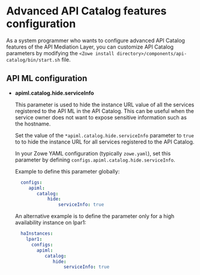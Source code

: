 # Advanced API Catalog features configuration

As a system programmer who wants to configure advanced API Catalog features of the API Mediation Layer, you can customize API Catalog parameters by modifying the `<Zowe install directory>/components/api-catalog/bin/start.sh` file.

## API ML configuration

* **apiml.catalog.hide.serviceInfo**

  This parameter is used to hide the instance URL value of all the services registered to the API ML in the API Catalog. This can be useful when the service owner does not want to expose sensitive information such as the hostname.  

  Set the value of the `*apiml.catalog.hide.serviceInfo` parameter to `true` to to hide the instance URL for all services registered to the API Catalog.
  
  In your Zowe YAML configuration (typically `zowe.yaml`), set this parameter by defining `configs.apiml.catalog.hide.serviceInfo`. 
  
  Example to define this parameter globally:

    ```yaml
      configs:
         apiml:
            catalog:
                hide:
                    serviceInfo: true
    ```
  An alternative example is to define the parameter only for a high availability instance on lpar1:

    ```yaml
      haInstances:
        lpar1:
          configs:
            apiml:
               catalog:
                  hide:
                      serviceInfo: true
    ```    